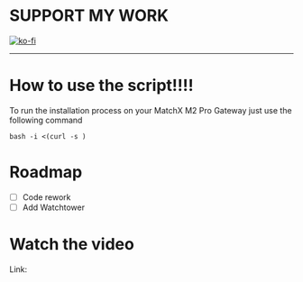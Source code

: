 # SUPPORT MY WORK
[![ko-fi](https://ko-fi.com/img/githubbutton_sm.svg)](https://ko-fi.com/R5R0IYN9V)

-------------------------------------------------------------------------------------------------------------------------------------------------

# How to use the script!!!!



To run the installation process on your MatchX M2 Pro Gateway just use the following command
```
bash -i <(curl -s )
```

# Roadmap

- [ ] Code rework
- [ ] Add Watchtower

# Watch the video

Link: 
